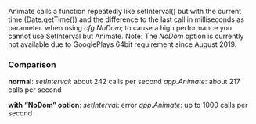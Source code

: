 Animate calls a function repeatedly like setInterval() but with the current time (Date.getTime()) and the difference to the last call in milliseconds as parameter.
when using _cfg.NoDom_; to cause a high performance you cannot use SetInterval but Animate.
<red>Note: The _NoDom_ option is currently not available due to GooglePlays 64bit requirement since August 2019.</red>

<h3>Comparison</h3>

**normal**:
	_setInterval_: about 242 calls per second
	_app.Animate_: about 217 calls per second

**with “NoDom” option**:
	_setInterval_: error
	_app.Animate_: up to 1000 calls per second
